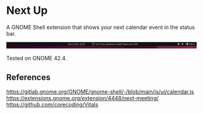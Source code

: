 # Next Up
A GNOME Shell extension that shows your next calendar event in the status bar.

![screenshot1](img/screenshot1.png)

Tested on GNOME 42.4.


## References
https://gitlab.gnome.org/GNOME/gnome-shell/-/blob/main/js/ui/calendar.js
https://extensions.gnome.org/extension/4448/next-meeting/
https://github.com/corecoding/Vitals